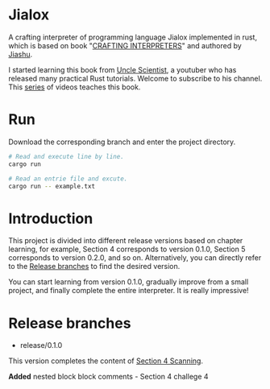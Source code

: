 # Jialox

A crafting interpreter of programming language Jialox implemented in rust, which is based on book "[CRAFTING INTERPRETERS](http://www.craftinginterpreters.com/contents.html)" and authored by [Jiashu](https://github.com/Jiashu-ht).

I started learning this book from [Uncle Scientist](https://www.youtube.com/@UncleScientist), a youtuber who has released many practical Rust tutorials. Welcome to subscribe to his channel. This [series](https://www.youtube.com/watch?v=WdoAJ_ouWRM) of videos teaches this book.

# Run
Download the corresponding branch and enter the project directory.
```sh
# Read and execute line by line.
cargo run

# Read an entrie file and excute.
cargo run -- example.txt

```

# Introduction

This project is divided into different release versions based on chapter learning, for example, Section 4 corresponds to version 0.1.0, Section 5 corresponds to version 0.2.0, and so on. Alternatively, you can directly refer to the [Release branches](#release-branches) to find the desired version.

You can start learning from version 0.1.0, gradually improve from a small project, and finally complete the entire interpreter. It is really impressive!

# Release branches

- release/0.1.0

This version completes the content of [Section 4 Scanning](http://www.craftinginterpreters.com/scanning.html).

**Added** nested block block comments - Section 4 challege 4
